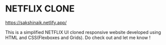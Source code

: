 # NETFLIX CLONE

https://sakshinaik.netlify.app/


This is a simplified NETFLIX UI cloned responsive website developed using HTML and CSS(Flexboxes and Grids).
Do check out and let me know !
